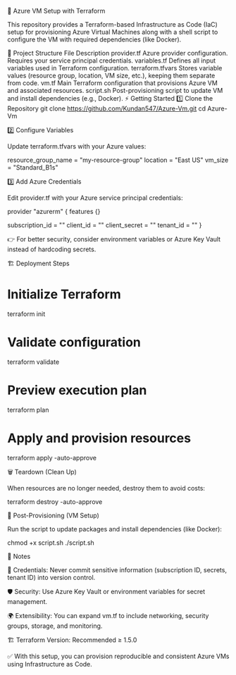 🚀 Azure VM Setup with Terraform

This repository provides a Terraform-based Infrastructure as Code (IaC) setup for provisioning Azure Virtual Machines along with a shell script to configure the VM with required dependencies (like Docker).

📂 Project Structure
File	Description
provider.tf	Azure provider configuration. Requires your service principal credentials.
variables.tf	Defines all input variables used in Terraform configuration.
terraform.tfvars	Stores variable values (resource group, location, VM size, etc.), keeping them separate from code.
vm.tf	Main Terraform configuration that provisions Azure VM and associated resources.
script.sh	Post-provisioning script to update VM and install dependencies (e.g., Docker).
⚡ Getting Started
1️⃣ Clone the Repository
git clone https://github.com/Kundan547/Azure-Vm.git
cd Azure-Vm

2️⃣ Configure Variables

Update terraform.tfvars with your Azure values:

resource_group_name = "my-resource-group"
location            = "East US"
vm_size             = "Standard_B1s"

3️⃣ Add Azure Credentials

Edit provider.tf with your Azure service principal credentials:

provider "azurerm" {
  features {}

  subscription_id = "<your-subscription-id>"
  client_id       = "<your-client-id>"
  client_secret   = "<your-client-secret>"
  tenant_id       = "<your-tenant-id>"
}


👉 For better security, consider environment variables or Azure Key Vault instead of hardcoding secrets.

🏗️ Deployment Steps
# Initialize Terraform
terraform init

# Validate configuration
terraform validate

# Preview execution plan
terraform plan

# Apply and provision resources
terraform apply -auto-approve

🗑️ Teardown (Clean Up)

When resources are no longer needed, destroy them to avoid costs:

terraform destroy -auto-approve

🔧 Post-Provisioning (VM Setup)

Run the script to update packages and install dependencies (like Docker):

chmod +x script.sh
./script.sh

📌 Notes

🔑 Credentials: Never commit sensitive information (subscription ID, secrets, tenant ID) into version control.

🛡️ Security: Use Azure Key Vault or environment variables for secret management.

🌍 Extensibility: You can expand vm.tf to include networking, security groups, storage, and monitoring.

🏗️ Terraform Version: Recommended ≥ 1.5.0

✅ With this setup, you can provision reproducible and consistent Azure VMs using Infrastructure as Code.